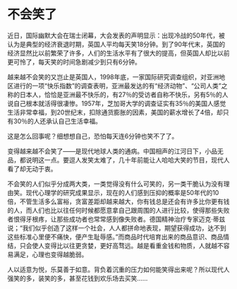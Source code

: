 # 不会笑了

近日，国际幽默大会在瑞士闭幕，大会发表的声明显示：出现冷战的50年代，被认为是典型的经济衰退时期，英国人平均每天笑18分钟。到了90年代末，英国的经济显然比以前繁荣了许多，人们的生活水平有了很大的提高，但英国人却比以前更可怜了，每天笑的时间急剧减少到只有6分钟。 

越来越不会笑的又岂止是英国人，1998年底，一家国际研究调查组织，对亚洲地区进行的一项“快乐指数”的调查表明，亚洲最发达的有“经济动物”、“公司人类”之称的日本人，恰恰是亚洲最不快乐的，有27％的受访者自称不快乐，另有5％的人说自己根本就活得很凄惨。1957年，芝加哥大学的调查证实有35％的美国人感觉生活非常幸福，到20世纪末，扣除通货膨胀的因素，美国的薪水增长了4倍，却只有30％的人还承认自己生活幸福。 

这是怎么回事呢？细想想自己，恐怕每天连6分钟也笑不了了。 

变得越来越不会笑了——是现代地球人类的通病。中国相声的江河日下，小品无品，都说明这一点。要逗人发笑太难了，几十年前能让人哈哈大笑的节目，现代人看了却无动于衷。 

不会笑的人们似乎分成两大类，一类觉得没有什么可笑的，另一类干脆认为没有理由笑。现代心理学的研究成果显示，现在的人们感到压抑的概率是50年代的10倍，不管生活多么富裕，贪富差距却越来越大，你有钱总是还会有许多比你更有钱的人，而人们也比以往任何时候都愿意拿自己跟周围的人进行比较，使得那些失败者恨得牙根疼，让那些成功者也常常感到像失败者。德国精神治疗专家迈克·蒂兹说；“我们似乎创造了这样一个社会，人人都拼命地表现，期望获得成功，达不到这些标准心里便不痛快，便产生耻辱感。”而商品时代培育出来的商品意识、商品情结，只会使人变得比以往更贪婪，更好高骛远。越是看重金钱和物质，人就越不容易满足，心理也变得越脆弱。 

人以适意为悦，乐莫善于如意。背负着沉重的压力如何能笑得出来呢？所以现代人强笑的多，装笑的多，甚至花钱到欢乐场去买笑……
 